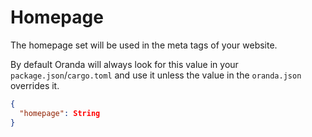 # Homepage

The homepage set will be used in the meta tags of your website.

By default Oranda will always look for this value in your `package.json`/`cargo.toml` and use it unless the value in the `oranda.json` overrides it.

```json
{
  "homepage": String
}
```
